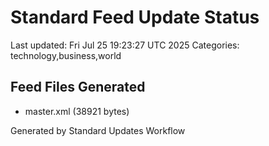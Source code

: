 # Standard Feed Update Status
Last updated: Fri Jul 25 19:23:27 UTC 2025
Categories: technology,business,world

## Feed Files Generated
- master.xml (38921 bytes)

Generated by Standard Updates Workflow
